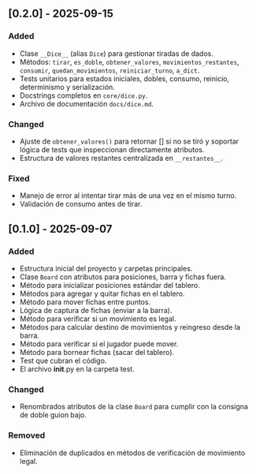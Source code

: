 

## [0.2.0] - 2025-09-15
### Added
- Clase `__Dice__` (alias `Dice`) para gestionar tiradas de dados.
- Métodos: `tirar`, `es_doble`, `obtener_valores`, `movimientos_restantes`,
  `consumir`, `quedan_movimientos`, `reiniciar_turno`, `a_dict`.
- Tests unitarios para estados iniciales, dobles, consumo, reinicio, determinismo y serialización.
- Docstrings completos en `core/dice.py`.
- Archivo de documentación `docs/dice.md`.

### Changed
- Ajuste de `obtener_valores()` para retornar [] si no se tiró y soportar lógica de tests que inspeccionan directamente atributos.
- Estructura de valores restantes centralizada en `__restantes__`.

### Fixed
- Manejo de error al intentar tirar más de una vez en el mismo turno.
- Validación de consumo antes de tirar.

## [0.1.0] - 2025-09-07
### Added
- Estructura inicial del proyecto y carpetas principales.
- Clase `Board` con atributos para posiciones, barra y fichas fuera.
- Método para inicializar posiciones estándar del tablero.
- Métodos para agregar y quitar fichas en el tablero.
- Método para mover fichas entre puntos.
- Lógica de captura de fichas (enviar a la barra).
- Método para verificar si un movimiento es legal.
- Métodos para calcular destino de movimientos y reingreso desde la barra.
- Método para verificar si el jugador puede mover.
- Método para bornear fichas (sacar del tablero).
- Test que cubran el código.
- El archivo __init__.py en la carpeta test.

### Changed
- Renombrados atributos de la clase `Board` para cumplir con la consigna de doble guion bajo.

### Removed
- Eliminación de duplicados en métodos de verificación de movimiento legal.
